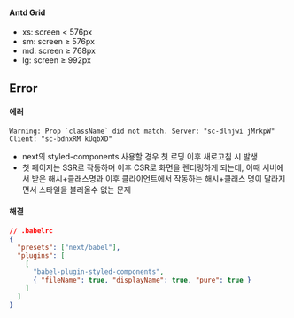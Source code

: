 #### Antd Grid

- xs: screen < 576px
- sm: screen ≥ 576px
- md: screen ≥ 768px
- lg: screen ≥ 992px

## Error

#### 에러

```
Warning: Prop `className` did not match. Server: "sc-dlnjwi jMrkpW" Client: "sc-bdnxRM kUqbXD"
```

- next의 styled-components 사용할 경우 첫 로딩 이후 새로고침 시 발생
- 첫 페이지는 SSR로 작동하며 이후 CSR로 화면을 렌더링하게 되는데, 이때 서버에서 받은 해시+클래스명과 이후 클라이언트에서 작동하는 해시+클래스 명이 달라지면서 스타일을 불러올수 없는 문제

#### 해결

```json
// .babelrc
{
  "presets": ["next/babel"],
  "plugins": [
    [
      "babel-plugin-styled-components",
      { "fileName": true, "displayName": true, "pure": true }
    ]
  ]
}
```
